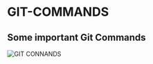 # GIT-COMMANDS
## Some important  Git Commands 


![GIT CONNANDS](https://user-images.githubusercontent.com/114951150/233847842-765c7bec-dded-449f-a3f4-ee73d4adbff8.jpg)
